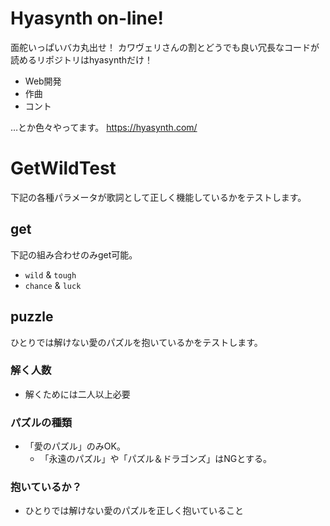 Hyasynth on-line!
===

面舵いっぱいバカ丸出せ！
カワヴェリさんの割とどうでも良い冗長なコードが読めるリポジトリはhyasynthだけ！

* Web開発
* 作曲
* コント

…とか色々やってます。
https://hyasynth.com/

GetWildTest
===

下記の各種パラメータが歌詞として正しく機能しているかをテストします。

get
---

下記の組み合わせのみget可能。

* `wild` & `tough`
* `chance` & `luck`

puzzle
---

ひとりでは解けない愛のパズルを抱いているかをテストします。

### 解く人数

* 解くためには二人以上必要

### パズルの種類

* 「愛のパズル」のみOK。
  - 「永遠のパズル」や「パズル＆ドラゴンズ」はNGとする。

### 抱いているか？

* ひとりでは解けない愛のパズルを正しく抱いていること

